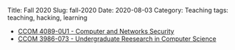 Title: Fall 2020
Slug: fall-2020
Date: 2020-08-03
Category: Teaching
tags: teaching, hacking, learning

* [CCOM 4089-0U1 - Computer and Networks Security]({filename}/pages/teaching/cyber2-2020.md)
* [CCOM 3986-073 - Undergraduate Reesearch in Computer Science]({filename}/pages/teaching/research-F2020.md)
